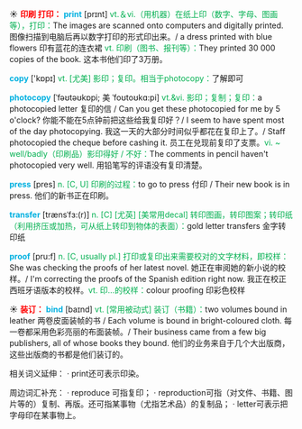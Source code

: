 ☀ <font color="red">**印刷 打印：**</font>
<font color="sky blue">**print**</font> [prɪnt] 
<font color="#00b050">vt.＆vi.（用机器）在纸上印（数字、字母、图画等），打印：</font>The images are scanned onto computers and digitally printed. 图像扫描到电脑后再以数字打印的形式印出来。/ a dress printed with blue flowers 印有蓝花的连衣裙 <font color="#00b050">vt. 印刷（图书、报刊等）：</font>They printed 30 000 copies of the book. 这本书他们印了3万册。

<font color="sky blue">**copy**</font> ['kɒpɪ] 
<font color="#00b050">vt. [尤美] 影印；复印。相当于photocopy：</font>了解即可
           
<font color="sky blue">**photocopy**</font> [ˈfəʊtəʊkɒpi; 美 ˈfoʊtoʊkɑ:pi]
<font color="#00b050">vt.&vi. 影印；复制；复印：</font>a photocopied letter 复印的信 / Can you get these photocopied for me by 5 o'clock? 你能不能在5点钟前把这些给我复印好？/ I seem to have spent most of the day photocopying. 我这一天的大部分时间似乎都花在复印上了。/ Staff photocopied the cheque before cashing it. 员工在兑现前复印了支票。<font color="#00b050">vi. ~ well/badly（印刷品）影印得好 / 不好：</font>The comments in pencil haven't photocopied very well. 用铅笔写的评语没有复印清楚。

<font color="sky blue">**press**</font> [pres] 
<font color="#00b050">n. [C, U] 印刷的过程：</font>to go to press 付印 / Their new book is in press. 他们的新书正在印刷。
           
<font color="sky blue">**transfer**</font> [trænsˈfɜ:(r)]
<font color="#00b050">n. [C] [尤英] [美常用decal] 转印图画，转印图案；转印纸（利用挤压或加热，可从纸上转印到物体的表面）：</font>gold letter transfers 金字转印纸
            
<font color="sky blue">**proof**</font> [pru:f]
<font color="#00b050">n. [C, usually pl.] 打印或复印出来需要校对的文字材料，即校样：</font>She was checking the proofs of her latest novel. 她正在审阅她的新小说的校样。/ I'm correcting the proofs of the Spanish edition right now. 我正在校正西班牙语版本的校样。<font color="#00b050">vt. 印…的校样：</font>colour proofing 印彩色校样

☀ <font color="red">**装订：**</font>
<font color="sky blue">**bind**</font> [baɪnd]
<font color="#00b050">vt. [常用被动式] 装订（书籍）：</font>two volumes bound in leather 两卷皮面装帧的书 / Each volume is bound in bright-coloured cloth. 每一卷都采用色彩亮丽的布面装帧。/ Their business came from a few big publishers, all of whose books they bound. 他们的业务来自于几个大出版商，这些出版商的书都是他们装订的。

相关词义延伸：
· print还可表示印染。

周边词汇补充：
· reproduce 可指复印；
· reproduction可指（对文件、书籍、图片等的）复制、再版。还可指某事物（尤指艺术品）的复制品；
· letter可表示把字母印在某事物上。

